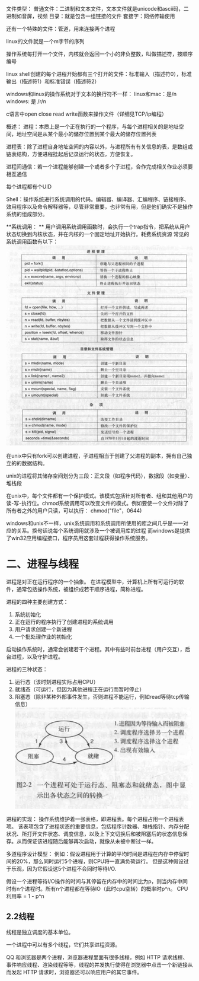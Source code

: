 文件类型：
普通文件：二进制和文本文件，文本文件就是unicode和ascii码，二进制如音屏，视频
目录：就是包含一组链接的文件
套接字：网络传输使用

还有一个特殊的文件：管道，用来连接两个进程

linux的文件就是一个m字节的序列

操作系统每打开一个文件，内核就会返回一个小的非负整数，叫做描述符，按顺序编号

linux shell创建的每个进程开始都有三个打开的文件：标准输入（描述符0），标准输出（描述符1）和标准错误（描述符2）

windows和linux的操作系统对于文本的换行符不一样：
linux和mac：是/n
windows: 是 /r/n

c语言中open close read write函数来操作文件（详细见TCP/ip编程）

概述：
进程：本质上是一个正在执行的一个程序，与每个进程相关的是地址空间，地址空间是从某个最小的储存位置到某个最大的储存位置列表

进程表：除了进程自身地址空间的内容以外，与进程所有有关信息的表，是数组或链表结构，方便进程挂起后记录运行的状态，方便恢复。

进程间通信：若一个进程能够创建一个或者多个子进程，合作完成相关作业必须要相互通信

每个进程都有个UID

Shell：操作系统进行系统调用的代码。编辑器、编译器、汇编程序、链接程序、效用程序以及命令解释器等，尽管非常重要，也非常有用，但是他们确实不是操作系统的组成部分。

**系统调用：
**
用户调用系统调用函数时，会执行一个trap指令，把系统从用户状态切换到内核状态，并在内核的一个固定地址开始执行。耗费系统资源
常见的系统调用函数有以下：
![trap](pic/trap.jpg)

在unix中只有fork可以创建进程，子进程相当于创建了父进程的副本，拥有自己独立的的数据结构。

unix的进程将其储存空间划分为三段：正文段（如程序代码），数据段（如变量）、堆栈段

在unix中，每个文件都有一个保护模式。该模式包括针对所有者、组和其他用户的读-写-执行位。chmod系统调用可以改变文件的模式。例如要使一个文件对除了所有者之外的用户只读，可以执行：
chmod("file"，0644)

windows和unix不一样，unix系统调用和系统调用所使用的库之间几乎是一一对应的关系。换句话说每个系统调用就涉及一个被调用库的过程
而windows是提供了win32应用编程接口，程序员用这套过程获得操作系统服务。


# 二、进程与线程

进程是对正在运行程序的一个抽象。
在进程模型中，计算机上所有可运行的软件，通常包括操作系统，被组织成若干顺序进程，简称进程。

进程的四种主要创建方式：
1. 系统初始化
2. 正在运行的程序执行了创建进程的系统调用
3. 用户请求创建一个新进程
4. 一个批处理作业的初始化

启动操作系统时，通常会创建若干个进程。其中有些时前台进程（用户交互），后台进程，以及守护进程。

进程的三种状态：
1. 运行态（该时刻进程实际占用CPU）
2. 就绪态（可运行，但因为其他进程正在运行而暂时停止）
3. 阻塞态（除非某种外部事件发生，否则进程不能运行，例如read等待tcp传输信息）
![pcondition](pic/pcondition.jpg)

进程的实现：
操作系统维护着一张表格，即进程表。每个进程占用一个进程表项。
该表项包含了进程状态的重要信息，包括程序计数器、堆栈指针、内存分配状况、所打开文件状态、调度信息，以及上下文切换后和被阻塞后的状态信息保存。从而保证该进程随后能够再次启动，就像从未被中断过一样。

多道程序设计模型：
例如：假设进程用于计算的平均时间是进程在内存中停留时间的20%，那么同时运行5个进程，则CPU将一直满负荷运行。
但是这种假设过于乐观，因为它假设这5个进程不会同时等待I/O.

假设一个进程等待I/O操作的时间与其停留在内存中的时间比为p，则当内存中同时有n个进程时。所有n个进程都在等待IO（此时cpu空转）的概率时p^n。
CPU利用率 = 1 - p^n

## 2.2线程
线程是独立调度的基本单位。

一个进程中可以有多个线程，它们共享进程资源。

QQ 和浏览器是两个进程，浏览器进程里面有很多线程，例如 HTTP 请求线程、事件响应线程、渲染线程等等，线程的并发执行使得在浏览器中点击一个新链接从而发起 HTTP 请求时，浏览器还可以响应用户的其它事件。







